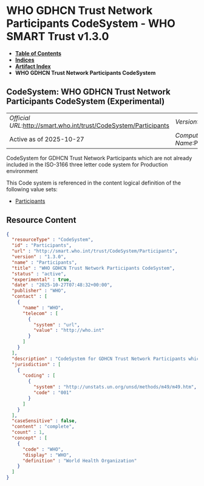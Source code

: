 # WHO GDHCN Trust Network Participants CodeSystem - WHO SMART Trust v1.3.0

* [**Table of Contents**](toc.md)
* [**Indices**](indices.md)
* [**Artifact Index**](artifacts.md)
* **WHO GDHCN Trust Network Participants CodeSystem**

## CodeSystem: WHO GDHCN Trust Network Participants CodeSystem (Experimental) 

| | |
| :--- | :--- |
| *Official URL*:http://smart.who.int/trust/CodeSystem/Participants | *Version*:1.3.0 |
| Active as of 2025-10-27 | *Computable Name*:Participants |

 
CodeSystem for GDHCN Trust Network Participants which are not already included in the ISO-3166 three letter code system for Production environment 

 This Code system is referenced in the content logical definition of the following value sets: 

* [Participants](ValueSet-Participants.md)



## Resource Content

```json
{
  "resourceType" : "CodeSystem",
  "id" : "Participants",
  "url" : "http://smart.who.int/trust/CodeSystem/Participants",
  "version" : "1.3.0",
  "name" : "Participants",
  "title" : "WHO GDHCN Trust Network Participants CodeSystem",
  "status" : "active",
  "experimental" : true,
  "date" : "2025-10-27T07:48:32+00:00",
  "publisher" : "WHO",
  "contact" : [
    {
      "name" : "WHO",
      "telecom" : [
        {
          "system" : "url",
          "value" : "http://who.int"
        }
      ]
    }
  ],
  "description" : "CodeSystem for GDHCN Trust Network Participants which are not already included in the ISO-3166 three letter code system for Production environment",
  "jurisdiction" : [
    {
      "coding" : [
        {
          "system" : "http://unstats.un.org/unsd/methods/m49/m49.htm",
          "code" : "001"
        }
      ]
    }
  ],
  "caseSensitive" : false,
  "content" : "complete",
  "count" : 1,
  "concept" : [
    {
      "code" : "WHO",
      "display" : "WHO",
      "definition" : "World Health Organization"
    }
  ]
}

```
